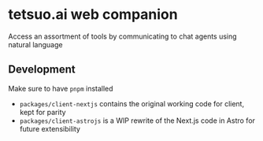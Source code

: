 # tetsuo.ai web companion

Access an assortment of tools by communicating to chat agents using natural language

## Development

Make sure to have `pnpm` installed

- `packages/client-nextjs` contains the original working code for client, kept for parity
- `packages/client-astrojs` is a WIP rewrite of the Next.js code in Astro for future extensibility
